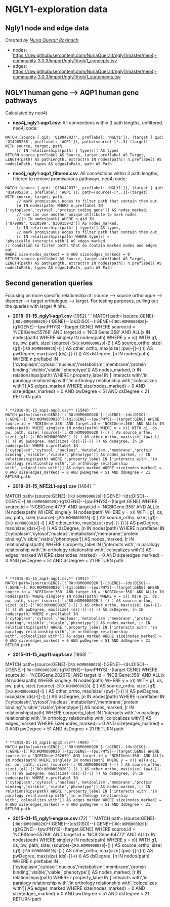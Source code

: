 # NGLY1-exploration data

## Ngly1 node and edge data
*Created by [Nuria Queralt Rosinach](https://github.com/NuriaQueralt/ngly1)*
* nodes: https://raw.githubusercontent.com/NuriaQueralt/ngly1/master/neo4j-community-3.0.3/import/ngly1/ngly1_concepts.tsv
* edges: https://raw.githubusercontent.com/NuriaQueralt/ngly1/master/neo4j-community-3.0.3/import/ngly1/ngly1_statements.tsv

## NGLY1 human gene --> AQP1 human gene pathways
Calculated by neo4j
* **neo4j_ngly1-aqp1.csv**: All connections within 3 path lengths, unfiltered.  neo4j code:
```
MATCH (source { qid: 'Q18042037', preflabel: 'NGLY1'}), (target { qid: 'Q14905238', preflabel: 'AQP1'}), path=(source)-[*..3]-(target)
WITH source, target, path,
     [r IN relationships(path) | type(r)] AS types
RETURN source.preflabel AS Source, target.preflabel AS Target, LENGTH(path) AS pathLength, extract(n IN nodes(path)| n.preflabel) AS nodesInPath, types AS edgesInPath, path AS Path
```

* **neo4j_ngly1-aqp1_filtered.csv**: All connections within 3 path lengths, filtered to remove promiscuous pathways.  neo4j code:
```
MATCH (source { qid: 'Q18042037', preflabel: 'NGLY1'}), (target { qid: 'Q14905238', preflabel: 'AQP1'}), path=(source)-[*..3]-(target)
WITH source, target, path,
     // mark promiscuous nodes to filter path that contain them out
     [n IN nodes(path) WHERE n.preflabel IN ['cytoplasm','cytosol','protein coding gene']] AS nodes_marked,
     // one can use another unique attribute to mark nodes
     //[n IN nodes(path) WHERE n.qid IN ['Q79899','Q220599','Q30015942']] AS nodes_marked,
     [r IN relationships(path) | type(r)] AS types,
     // mark promiscuous edges to filter path that contain them out
     [r IN relationships(path) WHERE type(r) = 'physically_interacts_with'] AS edges_marked
// condition to filter paths that do contain marked nodes and edges out
WHERE size(nodes_marked) = 0 AND size(edges_marked) = 0
RETURN source.preflabel AS Source, target.preflabel AS Target, LENGTH(path) AS pathLength, extract(n IN nodes(path)| n.preflabel) AS nodesInPath, types AS edgesInPath, path AS Path
```

## Second generation queries
Focusing on more specific relationship of: source --> source orthologue --> disorder --> target orthologue --> target. For testing purposes, pulling out the queries with larger # hits.
* **2018-01-15_ngly1-aqp1.csv** (1052) ```
MATCH path=(source:GENE)-[:`RO:HOM0000020`]-(:GENE)--(ds:DISO)--(:GENE)-[:`RO:HOM0000020`]-(g1:GENE)--(pw:PHYS)--(target:GENE) WHERE source.id = 'NCBIGene:55768' AND target.id = 'NCBIGene:358' AND ALL(x IN nodes(path) WHERE single(y IN nodes(path) WHERE y = x)) WITH g1, ds, pw, path, size( (source)-[:`RO:HOM0000020`]-() ) AS source_ortho, size( (g1)-[:`RO:HOM0000020`]-() ) AS other_ortho, max(size( (pw)-[]-() )) AS pwDegree, max(size( (ds)-[]-() )) AS dsDegree, [n IN nodes(path) WHERE n.preflabel IN ['cytoplasm','cytosol','nucleus','metabolism','membrane','protein binding','visible','viable','phenotype']] AS nodes_marked, [r IN relationships(path) WHERE r.property_label IN ['interacts with','in paralogy relationship with','in orthology relationship with','colocalizes with']] AS edges_marked WHERE size(nodes_marked) = 0 AND size(edges_marked) = 0 AND pwDegree < 51 AND dsDegree < 21 RETURN path
```

* **2018-01-15_aqp1-aqp3.csv** (1548) ```
MATCH path=(source:GENE)-[:`RO:HOM0000020`]-(:GENE)--(ds:DISO)--(:GENE)-[:`RO:HOM0000020`]-(g1:GENE)--(pw:PHYS)--(target:GENE) WHERE source.id = 'NCBIGene:358' AND target.id = 'NCBIGene:360' AND ALL(x IN nodes(path) WHERE single(y IN nodes(path) WHERE y = x)) WITH g1, ds, pw, path, size( (source)-[:`RO:HOM0000020`]-() ) AS source_ortho, size( (g1)-[:`RO:HOM0000020`]-() ) AS other_ortho, max(size( (pw)-[]-() )) AS pwDegree, max(size( (ds)-[]-() )) AS dsDegree, [n IN nodes(path) WHERE n.preflabel IN ['cytoplasm','cytosol','nucleus','metabolism','membrane','protein binding','visible','viable','phenotype']] AS nodes_marked, [r IN relationships(path) WHERE r.property_label IN ['interacts with','in paralogy relationship with','in orthology relationship with','colocalizes with']] AS edges_marked WHERE size(nodes_marked) = 0 AND size(edges_marked) = 0 AND pwDegree < 51 AND dsDegree < 21 RETURN path

```


* **2018-01-15_NFE2L1-apq1.csv** (1464) ```

MATCH path=(source:GENE)-[:`RO:HOM0000020`]-(:GENE)--(ds:DISO)--(:GENE)-[:`RO:HOM0000020`]-(g1:GENE)--(pw:PHYS)--(target:GENE) WHERE source.id = 'NCBIGene:4779' AND target.id = 'NCBIGene:358' AND ALL(x IN nodes(path) WHERE single(y IN nodes(path) WHERE y = x)) WITH g1, ds, pw, path, size( (source)-[:`RO:HOM0000020`]-() ) AS source_ortho, size( (g1)-[:`RO:HOM0000020`]-() ) AS other_ortho, max(size( (pw)-[]-() )) AS pwDegree, max(size( (ds)-[]-() )) AS dsDegree, [n IN nodes(path) WHERE n.preflabel IN ['cytoplasm','cytosol','nucleus','metabolism','membrane','protein binding','visible','viable','phenotype']] AS nodes_marked, [r IN relationships(path) WHERE r.property_label IN ['interacts with','in paralogy relationship with','in orthology relationship with','colocalizes with']] AS edges_marked WHERE size(nodes_marked) = 0 AND size(edges_marked) = 0 AND pwDegree < 51 AND dsDegree < 21 RETURN path
```


* **2015-01-15_aqp3-aqp1.csv** (3952) ```
MATCH path=(source:GENE)-[:`RO:HOM0000020`]-(:GENE)--(ds:DISO)--(:GENE)-[:`RO:HOM0000020`]-(g1:GENE)--(pw:PHYS)--(target:GENE) WHERE source.id = 'NCBIGene:360' AND target.id = 'NCBIGene:358' AND ALL(x IN nodes(path) WHERE single(y IN nodes(path) WHERE y = x)) WITH g1, ds, pw, path, size( (source)-[:`RO:HOM0000020`]-() ) AS source_ortho, size( (g1)-[:`RO:HOM0000020`]-() ) AS other_ortho, max(size( (pw)-[]-() )) AS pwDegree, max(size( (ds)-[]-() )) AS dsDegree, [n IN nodes(path) WHERE n.preflabel IN ['cytoplasm','cytosol','nucleus','metabolism','membrane','protein binding','visible','viable','phenotype']] AS nodes_marked, [r IN relationships(path) WHERE r.property_label IN ['interacts with','in paralogy relationship with','in orthology relationship with','colocalizes with']] AS edges_marked WHERE size(nodes_marked) = 0 AND size(edges_marked) = 0 AND pwDegree < 51 AND dsDegree < 21 RETURN path
```


* **2015-01-15_aqp11-aqp1.csv** (1868) ```

MATCH path=(source:GENE)-[:`RO:HOM0000020`]-(:GENE)--(ds:DISO)--(:GENE)-[:`RO:HOM0000020`]-(g1:GENE)--(pw:PHYS)--(target:GENE) WHERE source.id = 'NCBIGene:282679' AND target.id = 'NCBIGene:358' AND ALL(x IN nodes(path) WHERE single(y IN nodes(path) WHERE y = x)) WITH g1, ds, pw, path, size( (source)-[:`RO:HOM0000020`]-() ) AS source_ortho, size( (g1)-[:`RO:HOM0000020`]-() ) AS other_ortho, max(size( (pw)-[]-() )) AS pwDegree, max(size( (ds)-[]-() )) AS dsDegree, [n IN nodes(path) WHERE n.preflabel IN ['cytoplasm','cytosol','nucleus','metabolism','membrane','protein binding','visible','viable','phenotype']] AS nodes_marked, [r IN relationships(path) WHERE r.property_label IN ['interacts with','in paralogy relationship with','in orthology relationship with','colocalizes with']] AS edges_marked WHERE size(nodes_marked) = 0 AND size(edges_marked) = 0 AND pwDegree < 51 AND dsDegree < 21 RETURN path
```

* **2015-01-15_aqp11-apq3.csv** (904) ```
MATCH path=(source:GENE)-[:`RO:HOM0000020`]-(:GENE)--(ds:DISO)--(:GENE)-[:`RO:HOM0000020`]-(g1:GENE)--(pw:PHYS)--(target:GENE) WHERE source.id = 'NCBIGene:282679' AND target.id = 'NCBIGene:360' AND ALL(x IN nodes(path) WHERE single(y IN nodes(path) WHERE y = x)) WITH g1, ds, pw, path, size( (source)-[:`RO:HOM0000020`]-() ) AS source_ortho, size( (g1)-[:`RO:HOM0000020`]-() ) AS other_ortho, max(size( (pw)-[]-() )) AS pwDegree, max(size( (ds)-[]-() )) AS dsDegree, [n IN nodes(path) WHERE n.preflabel IN ['cytoplasm','cytosol','nucleus','metabolism','membrane','protein binding','visible','viable','phenotype']] AS nodes_marked, [r IN relationships(path) WHERE r.property_label IN ['interacts with','in paralogy relationship with','in orthology relationship with','colocalizes with']] AS edges_marked WHERE size(nodes_marked) = 0 AND size(edges_marked) = 0 AND pwDegree < 51 AND dsDegree < 21 RETURN path
```


* **2015-01-15_ngly1-engase.csv** (72) ```
MATCH path=(source:GENE)-[:`RO:HOM0000020`]-(:GENE)--(ds:DISO)--(:GENE)-[:`RO:HOM0000020`]-(g1:GENE)--(pw:PHYS)--(target:GENE) WHERE source.id = 'NCBIGene:55768' AND target.id = 'NCBIGene:64772' AND ALL(x IN nodes(path) WHERE single(y IN nodes(path) WHERE y = x)) WITH g1, ds, pw, path, size( (source)-[:`RO:HOM0000020`]-() ) AS source_ortho, size( (g1)-[:`RO:HOM0000020`]-() ) AS other_ortho, max(size( (pw)-[]-() )) AS pwDegree, max(size( (ds)-[]-() )) AS dsDegree, [n IN nodes(path) WHERE n.preflabel IN ['cytoplasm','cytosol','nucleus','metabolism','membrane','protein binding','visible','viable','phenotype']] AS nodes_marked, [r IN relationships(path) WHERE r.property_label IN ['interacts with','in paralogy relationship with','in orthology relationship with','colocalizes with']] AS edges_marked WHERE size(nodes_marked) = 0 AND size(edges_marked) = 0 AND pwDegree < 51 AND dsDegree < 21 RETURN path
```
